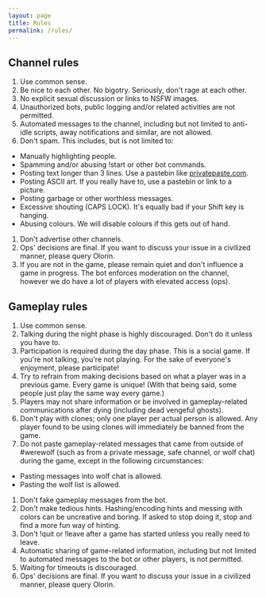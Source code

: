 ```yaml
---
layout: page
title: Rules
permalink: /rules/
---
```


## Channel rules
1. Use common sense.
1. Be nice to each other. No bigotry. Seriously, don't rage at each other.
1. No explicit sexual discussion or links to NSFW images.
1. Unauthorized bots, public logging and/or related activities are not permitted.
1. Automated messages to the channel, including but not limited to anti-idle scripts, away notifications and similar, are not allowed.
1. Don't spam. This includes, but is not limited to:
  - Manually highlighting people.
  - Spamming and/or abusing !start or other bot commands.
  - Posting text longer than 3 lines. Use a pastebin like [privatepaste.com](https://www.privatepaste.com).
  - Posting ASCII art. If you really have to, use a pastebin or link to a picture.
  - Posting garbage or other worthless messages.
  - Excessive shouting (CAPS LOCK). It's equally bad if your Shift key is hanging.
  - Abusing colours. We will disable colours if this gets out of hand.
1. Don't advertise other channels.
1. Ops' decisions are final. If you want to discuss your issue in a civilized manner, please query Olorin.
1. If you are not in the game, please remain quiet and don't influence a game in progress. The bot enforces moderation on the channel, however we do have a lot of players with elevated access (ops).

## Gameplay rules
1. Use common sense.
1. Talking during the night phase is highly discouraged. Don't do it unless you have to.
1. Participation is required during the day phase. This is a social game. If you're not talking, you're not playing. For the sake of everyone's enjoyment, please participate!
1. Try to refrain from making decisions based on what a player was in a previous game. Every game is unique! (With that being said, some people just play the same way every game.)
1. Players may not share information or be involved in gameplay-related communications after dying (including dead vengeful ghosts).
1. Don't play with clones; only one player per actual person is allowed. Any player found to be using clones will immediately be banned from the game.
1. Do not paste gameplay-related messages that came from outside of #werewolf (such as from a private message, safe channel, or wolf chat) during the game, except in the following circumstances:
  - Pasting messages into wolf chat is allowed.
  - Pasting the wolf list is allowed.
1. Don't fake gameplay messages from the bot.
1. Don't make tedious hints. Hashing/encoding hints and messing with colors can be uncreative and boring. If asked to stop doing it, stop and find a more fun way of hinting.
1. Don't !quit or !leave after a game has started unless you really need to leave.
1. Automatic sharing of game-related information, including but not limited to automated messages to the bot or other players, is not permitted.
1. Waiting for timeouts is discouraged.
1. Ops' decisions are final. If you want to discuss your issue in a civilized manner, please query Olorin.
